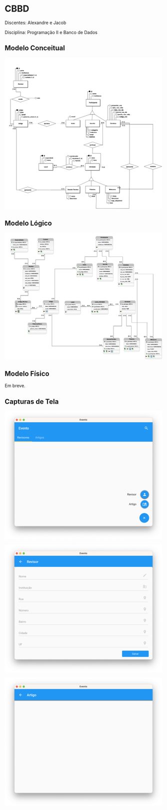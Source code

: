 # CBBD

Discentes: Alexandre e Jacob

Disciplina: Programação II e Banco de Dados

## Modelo Conceitual

![modelo_conceitual](/base/conceitual/CBBD-F.png)

## Modelo Lógico

![modelo_logico](/base/logico/CBBD-L-F.png)

## Modelo Físico

Em breve.

## Capturas de Tela

![main_screen](/base/telas/main.png)

![corrector_screen](/base/telas/corrector.png)

![corrector_screen](/base/telas/article.png)

